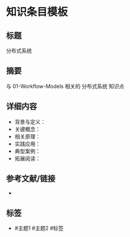 # 知识条目模板

## 标题

分布式系统

## 摘要

与 01-Workflow-Models 相关的 分布式系统 知识点

## 详细内容

- 背景与定义：
- 关键概念：
- 相关原理：
- 实践应用：
- 典型案例：
- 拓展阅读：

## 参考文献/链接

-

## 标签

- #主题1 #主题2 #标签
